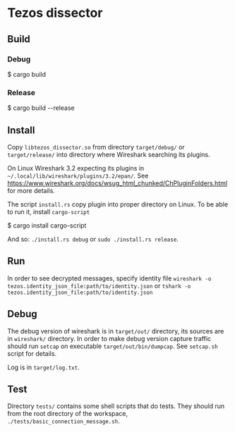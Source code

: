 # Tezos dissector

## Build

### Debug

$ cargo build

### Release

$ cargo build --release

## Install

Copy `libtezos_dissector.so` from directory `target/debug/` or 
`target/release/` into directory where Wireshark searching its plugins.

On Linux Wireshark 3.2 expecting its plugins in 
`~/.local/lib/wireshark/plugins/3.2/epan/`. See 
https://www.wireshark.org/docs/wsug_html_chunked/ChPluginFolders.html 
for more details.

The script `install.rs` copy plugin into proper directory on Linux.
To be able to run it, install `cargo-script`

$ cargo install cargo-script

And so: `./install.rs debug` or `sudo ./install.rs release`.

## Run

In order to see decrypted messages, specify identity file 
`wireshark -o tezos.identity_json_file:path/to/identity.json` or 
`tshark -o tezos.identity_json_file:path/to/identity.json`

## Debug

The debug version of wireshark is in `target/out/` directory,
its sources are in `wireshark/` directory.
In order to make debug version capture traffic
should run `setcap` on executable `target/out/bin/dumpcap`.
See `setcap.sh` script for details.

Log is in `target/log.txt`.

## Test

Directory `tests/` contains some shell scripts that do tests.
They should run from the root directory of the workspace,
`./tests/basic_connection_message.sh`.
